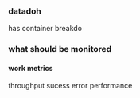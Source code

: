 ### datadoh
has container breakdo

### what should be monitored
#### work metrics
throughput
sucess
error
performance
